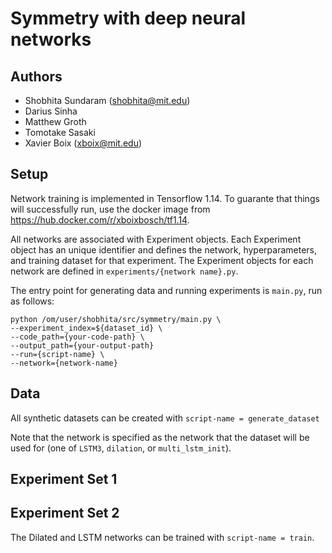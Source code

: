 # Symmetry with deep neural networks

## Authors
* Shobhita Sundaram (shobhita@mit.edu)
* Darius Sinha
* Matthew Groth
* Tomotake Sasaki
* Xavier Boix (xboix@mit.edu)

## Setup
Network training is implemented in Tensorflow 1.14. To guarante that things will successfully run, use the docker image from https://hub.docker.com/r/xboixbosch/tf1.14.

All networks are associated with Experiment objects. Each Experiment object has an unique identifier and defines the network, hyperparameters, and training dataset for that experiment. The Experiment objects for each network are defined in `experiments/{network name}.py`. 

The entry point for generating data and running experiments is `main.py`, run as follows:
```
python /om/user/shobhita/src/symmetry/main.py \
--experiment_index=${dataset_id} \
--code_path={your-code-path} \
--output_path={your-output-path}
--run={script-name} \
--network={network-name}
```

## Data
All synthetic datasets can be created with `script-name = generate_dataset`

Note that the network is specified as the network that the dataset will be used for (one of `LSTM3`, `dilation`, or `multi_lstm_init`).

## Experiment Set 1


## Experiment Set 2
The Dilated and LSTM networks can be trained with `script-name = train`.




